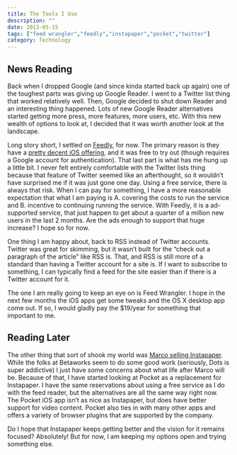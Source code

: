 ```yaml
---
title: The Tools I Use
description: ""
date: 2013-05-15
tags: ["feed wrangler","feedly","instapaper","pocket","twitter"]
category: Technology
---
```


## News Reading

Back when I dropped Google (and since kinda started back up again) one of the toughest parts was giving up Google Reader. I went to a Twitter list thing that worked relatively well. Then, Google decided to shut down Reader and an interesting thing happened. Lots of new Google Reader alternatives started getting more press, more features, more users, etc. With this new wealth of options to look at, I decided that it was worth another look at the landscape.

Long story short, I settled on [Feedly](https://feedly.com), for now. The primary reason is they have a [pretty decent iOS offering](https://apps.apple.com/us/app/feedly-smart-news-reader/id396069556), and it was free to try out (though requires a Google account for authentication). That last part is what has me hung up a little bit. I never felt entirely comfortable with the Twitter lists thing because that feature of Twitter seemed like an afterthought, so it wouldn’t have surprised me if it was just gone one day. Using a free service, there is always that risk. When I can pay for something, I have a more reasonable expectation that what I am paying is A. covering the costs to run the service and B. incentive to continuing running the service. With Feedly, it is a ad-supported service, that just happen to get about a quarter of a million new users in the last 2 months. Are the ads enough to support that huge increase? I hope so for now.

One thing I am happy about, back to RSS instead of Twitter accounts. Twitter was great for skimming, but it wasn’t built for the “check out a paragraph of the article” like RSS is. That, and RSS is still more of a standard than having a Twitter account for a site is. If I want to subscribe to something, I can typically find a feed for the site easier than if there is a Twitter account for it.

The one I am really going to keep an eye on is Feed Wrangler. I hope in the next few months the iOS apps get some tweaks and the OS X desktop app come out. If so, I would gladly pay the $19/year for something that important to me.

## Reading Later

The other thing that sort of shook my world was [Marco selling Instapaper](https://marco.org/2013/04/25/instapaper-next-generation). While the folks at Betaworks seem to do some good work (seriously, Dots is super addictive) I just have some concerns about what life after Marco will be. Because of that, I have started looking at Pocket as a replacement for Instapaper. I have the same reservations about using a free service as I do with the feed reader, but the alternatives are all the same way right now. The Pocket iOS app isn’t as nice as Instapaper, but does have better support for video content. Pocket also ties in with many other apps and offers a variety of browser plugins that are supported by the company.

Do I hope that Instapaper keeps getting better and the vision for it remains focused? Absolutely! But for now, I am keeping my options open and trying something else.